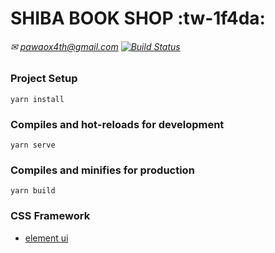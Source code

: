 # SHIBA BOOK SHOP :tw-1f4da:
###### ✉ pawaox4th@gmail.com [![Build Status](https://travis-ci.org/joemccann/dillinger.svg?branch=master)](https://github.com/PawaOx4th/Shiba-Book-Shop)
### Project Setup
```
yarn install
```
### Compiles and hot-reloads for development
```
yarn serve
```
### Compiles and minifies for production
```
yarn build
```
### CSS Framework

- [element ui](https://element.eleme.io/#/en-US "element ui")
